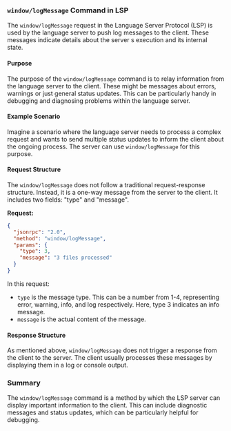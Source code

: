 ### `window/logMessage` Command in LSP

The `window/logMessage` request in the Language Server Protocol (LSP) is used by the language server to push log messages to the client. These messages indicate details about the server s execution and its internal state. 

#### Purpose

The purpose of the `window/logMessage` command is to relay information from the language server to the client. These might be messages about errors, warnings or just general status updates. This can be particularly handy in debugging and diagnosing problems within the language server.

#### Example Scenario

Imagine a scenario where the language server needs to process a complex request and wants to send multiple status updates to inform the client about the ongoing process. The server can use `window/logMessage` for this purpose.

#### Request Structure

The `window/logMessage` does not follow a traditional request-response structure. Instead, it is a one-way message from the server to the client. It includes two fields: "type" and "message".

**Request:**

```json
{
  "jsonrpc": "2.0",
  "method": "window/logMessage",
  "params": {
    "type": 3,
    "message": "3 files processed"
  }
}
```

In this request:
- `type` is the message type. This can be a number from 1-4, representing error, warning, info, and log respectively. Here, type 3 indicates an info message.
- `message` is the actual content of the message.

#### Response Structure

As mentioned above, `window/logMessage` does not trigger a response from the client to the server. The client usually processes these messages by displaying them in a log or console output.

### Summary

The `window/logMessage` command is a method by which the LSP server can display important information to the client. This can include diagnostic messages and status updates, which can be particularly helpful for debugging.